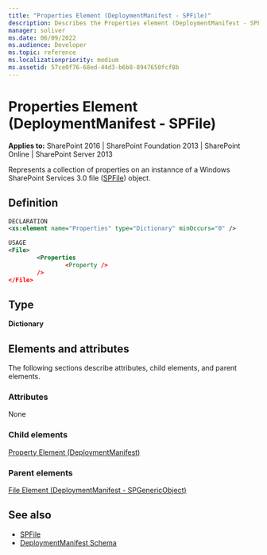 ```yaml
---
title: "Properties Element (DeploymentManifest - SPFile)"
description: Describes the Properties element (DeploymentManifest - SPFile) and provides a definition, the type, and the elements and attributes.
manager: soliver
ms.date: 06/09/2022
ms.audience: Developer
ms.topic: reference
ms.localizationpriority: medium
ms.assetid: 57ce0f76-68ed-44d3-b6b8-8947650fcf8b
---
```


# Properties Element (DeploymentManifest - SPFile)

**Applies to:** SharePoint 2016 | SharePoint Foundation 2013 | SharePoint Online | SharePoint Server 2013

Represents a collection of properties on an instannce of a Windows SharePoint Services 3.0 file ([SPFile](https://msdn.microsoft.com/library/Microsoft.SharePoint.SPFile.aspx)) object.

## Definition

```XML
DECLARATION
<xs:element name="Properties" type="Dictionary" minOccurs="0" />

USAGE
<File>
        <Properties
                <Property />
        />
</File>

```

## Type

**Dictionary**

## Elements and attributes

The following sections describe attributes, child elements, and parent elements.

### Attributes

None

### Child elements

[Property Element (DeploymentManifest)](property-element-deploymentmanifest.md)

### Parent elements

[File Element (DeploymentManifest - SPGenericObject)](file-element-deploymentmanifestspgenericobject.md)

## See also

- [SPFile](https://msdn.microsoft.com/library/Microsoft.SharePoint.SPFile.aspx)
- [DeploymentManifest Schema](deploymentmanifest-schema.md)
